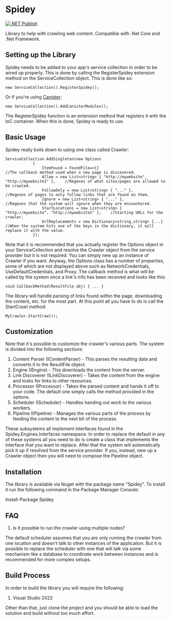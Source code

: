 # Spidey

[![.NET Publish](https://github.com/JaCraig/Spidey/actions/workflows/dotnet-publish.yml/badge.svg)](https://github.com/JaCraig/Spidey/actions/workflows/dotnet-publish.yml)

Library to help with crawling web content. Compatible with .Net Core and .Net Framework.

## Setting up the Library

Spidey needs to be added to your app's service collection in order to be wired up properly. This is done by calling the RegisterSpidey extension method on the ServiceCollection object. This is done like so:

    new ServiceCollection().RegisterSpidey();

Or if you're using [Canister](https://github.com/JaCraig/Canister):

	new ServiceCollection().AddCanisterModules();

The RegisterSpidey function is an extension method that registers it with the IoC container. When this is done, Spidey is ready to use.

## Basic Usage

Spidey really boils down to using one class called Crawler:

    ServiceCollection.AddSingleton(new Options
				{
				    ItemFound = FoundFile=>{}                                            //The callback method used when a new page is discovered.
				    Allow = new List<string> { "http://mywebsite", "http://mywebsite2" },    //Regexes of what sites/pages are allowed to be crawled.
				    FollowOnly = new List<string> { "..." },                                 //Regexes of pages to only follow links that are found on them.
				    Ignore = new List<string> { "..." },                                     //Regexes that the system will ignore when they are encountered.
				    StartLocations = new List<string> { "http://mywebsite", "http://mywebsite2" },    //Starting URLs for the crawler.
				    UrlReplacements = new Dictionary<string,string> {...}                    //When the system hits one of the keys in the dictionary, it will replace it with the value.
				});
				
Note that it is recommended that you actually register the Options object in your ServiceCollection and resolve the Crawler object from the service provider but it is not required. You can simply new up an instance of Crawler if you want. Anyway, the Options class has a number of properties, some of which are not displayed above such as NetworkCredentials, UseDefaultCredentials, and Proxy. The callback method is what will be called by the system once a link's info has been received and looks like this:

    void CallbackMethod(ResultFile obj) { ... }
	
The library will handle parsing of links found within the page, downloading the content, etc. for the most part. At this point all you have to do is call the StartCrawl method:

    MyCrawler.StartCrawl();
	
## Customization
	
Note that it's possible to customize the crawler's various parts. The system is divided into the following sections:

1. Content Parser (IContentParser) - This parses the resulting data and converts it to the ResultFile object.
2. Engine (IEngine) - This downloads the content from the server.
3. Link Discoverer (ILinkDiscoverer) - Takes the content from the engine and looks for links to other resources.
4. Processor (IProcessor) - Takes the parsed content and hands it off to your code. The default one simply calls the method provided in the options.
5. Scheduler (IScheduler) - Handles handing out work to the various workers.
6. Pipeline (IPipeline) - Manages the various parts of the process by feeding the content to the next bit of the process.

These subsystems all implement interfaces found in the Spidey.Engines.Interfaces namespace. In order to replace the default in any of these systems all you need to do is create a class that implements the interface that you want to replace. After that the system will automatically pick it up if resolved from the service provider. If you, instead, new up a Crawler object then you will need to compose the Pipeline object.

## Installation

The library is available via Nuget with the package name "Spidey". To install it run the following command in the Package Manager Console:

Install-Package Spidey

## FAQ

1. Is it possible to run the crawler using multiple nodes?

The default scheduler assumes that you are only running the crawler from one location and doesn't talk to other instances of the application. But it is possible to replace the scheduler with one that will talk via some mechanism like a database to coordinate work between instances and is recommended for more complex setups.

## Build Process

In order to build the library you will require the following:

1. Visual Studio 2022

Other than that, just clone the project and you should be able to load the solution and build without too much effort.
